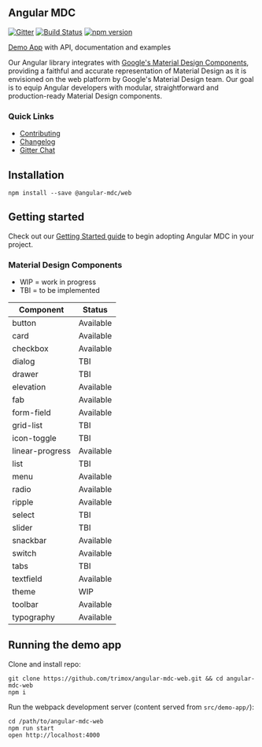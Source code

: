 ## Angular MDC

[![Gitter](https://img.shields.io/gitter/room/nwjs/nw.js.svg)](https://gitter.im/angular-mdc/Lobby)
[![Build Status](https://travis-ci.org/trimox/angular-mdc-web.svg?branch=master)](https://travis-ci.org/trimox/angular-mdc-web)
[![npm version](https://badge.fury.io/js/%40angular-mdc%2Fweb.svg)](https://badge.fury.io/js/%40angular-mdc%2Fweb)

[Demo App](https://trimox.github.io/angular-mdc-web/) with API, documentation and examples

Our Angular library integrates with [Google's Material Design Components](https://material.io/components/), providing a faithful and accurate representation of Material Design as it is envisioned on the web platform by Google's Material Design team. Our goal is to equip Angular developers with modular, straightforward and production-ready Material Design components.

### Quick Links
*  [Contributing](https://github.com/trimox/angular-mdc-web/blob/master/CONTRIBUTING.md)
*  [Changelog](https://github.com/trimox/angular-mdc-web/blob/master/CHANGELOG.md)
*  [Gitter Chat](https://gitter.im/angular-mdc/Lobby)

## Installation
```
npm install --save @angular-mdc/web
```

## Getting started
Check out our [Getting Started guide](https://github.com/trimox/angular-mdc-web/blob/master/docs/getting-started.md) to begin adopting  Angular MDC in your project.

### Material Design Components
* WIP = work in progress
* TBI = to be implemented

| Component | Status        |
| ----------------- | --------------|
| button | Available |
| card | Available |
| checkbox | Available |
| dialog | TBI |
| drawer | TBI |
| elevation | Available |
| fab | Available |
| form-field | Available |
| grid-list | TBI |
| icon-toggle | TBI |
| linear-progress | Available |
| list | TBI |
| menu | Available |
| radio | Available |
| ripple | Available |
| select | TBI |
| slider | TBI |
| snackbar | Available |
| switch | Available |
| tabs | TBI |
| textfield | Available |
| theme | WIP |
| toolbar | Available |
| typography | Available |

## Running the demo app

Clone and install repo:
```
git clone https://github.com/trimox/angular-mdc-web.git && cd angular-mdc-web
npm i
```

Run the webpack development server (content served from `src/demo-app/`):
```
cd /path/to/angular-mdc-web
npm run start
open http://localhost:4000
```

